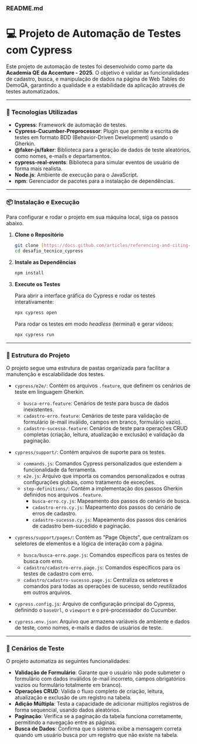 ### **README.md**

# 💻 Projeto de Automação de Testes com Cypress

Este projeto de automação de testes foi desenvolvido como parte da **Academia QE da Accenture - 2025**. O objetivo é validar as funcionalidades de cadastro, busca, e manipulação de dados na página de Web Tables do DemoQA, garantindo a qualidade e a estabilidade da aplicação através de testes automatizados.

-----

### 🚀 Tecnologias Utilizadas

  * **Cypress**: Framework de automação de testes.
  * **Cypress-Cucumber-Preprocessor**: Plugin que permite a escrita de testes em formato BDD (Behavior-Driven Development) usando o Gherkin.
  * **@faker-js/faker**: Biblioteca para a geração de dados de teste aleatórios, como nomes, e-mails e departamentos.
  * **cypress-real-events**: Biblioteca para simular eventos de usuário de forma mais realista.
  * **Node.js**: Ambiente de execução para o JavaScript.
  * **npm**: Gerenciador de pacotes para a instalação de dependências.

-----

### 📦 Instalação e Execução

Para configurar e rodar o projeto em sua máquina local, siga os passos abaixo.

1.  **Clone o Repositório**

    ```bash
    git clone [https://docs.github.com/articles/referencing-and-citing-content](https://github.com/Ceciany/desafio_tecnico_cypress.git)
    cd desafio_tecnico_cypress
    ```

2.  **Instale as Dependências**

    ```bash
    npm install
    ```

3.  **Execute os Testes**

    Para abrir a interface gráfica do Cypress e rodar os testes interativamente:

    ```bash
    npx cypress open
    ```

    Para rodar os testes em modo *headless* (terminal) e gerar vídeos:

    ```bash
    npx cypress run
    ```

-----

### 📂 Estrutura do Projeto

O projeto segue uma estrutura de pastas organizada para facilitar a manutenção e escalabilidade dos testes.

  * `cypress/e2e/`: Contém os arquivos `.feature`, que definem os cenários de teste em linguagem Gherkin.

      * `busca-erro.feature`: Cenários de teste para busca de dados inexistentes.
      * `cadastro-erro.feature`: Cenários de teste para validação de formulário (e-mail inválido, campos em branco, formulário vazio).
      * `cadastro-sucesso.feature`: Cenários de teste para operações CRUD completas (criação, leitura, atualização e exclusão) e validação da paginação.

  * `cypress/support/`: Contém arquivos de suporte para os testes.

      * `commands.js`: Comandos Cypress personalizados que estendem a funcionalidade da ferramenta.
      * `e2e.js`: Arquivo que importa os comandos personalizados e outras configurações globais, como tratamento de exceções.
      * `step-definitions/`: Contém a implementação dos passos Gherkin definidos nos arquivos `.feature`.
          * `busca-erro.cy.js`: Mapeamento dos passos do cenário de busca.
          * `cadastro-erro.cy.js`: Mapeamento dos passos do cenário de erros de cadastro.
          * `cadastro-sucesso.cy.js`: Mapeamento dos passos dos cenários de cadastro bem-sucedido e paginação.

  * `cypress/support/pages/`: Contém as "Page Objects", que centralizam os seletores de elementos e a lógica de interação com a página.

      * `busca/busca-erro.page.js`: Comandos específicos para os testes de busca com erro.
      * `cadastro/cadastro-erro.page.js`: Comandos específicos para os testes de cadastro com erro.
      * `cadastro/cadastro-sucesso.page.js`: Centraliza os seletores e comandos para todas as operações de sucesso, sendo reutilizados em outros arquivos.

  * `cypress.config.js`: Arquivo de configuração principal do Cypress, definindo o `baseUrl`, o `viewport` e o pré-processador do Cucumber.

  * `cypress.env.json`: Arquivo que armazena variáveis de ambiente e dados de teste, como nomes, e-mails e dados de usuários de teste.

-----

### 📝 Cenários de Teste

O projeto automatiza as seguintes funcionalidades:

  * **Validação de Formulário**: Garante que o usuário não pode submeter o formulário com dados inválidos (e-mail incorreto, campos obrigatórios vazios ou formulário totalmente em branco).
  * **Operações CRUD**: Valida o fluxo completo de criação, leitura, atualização e exclusão de um registro na tabela.
  * **Adição Múltipla**: Testa a capacidade de adicionar múltiplos registros de forma sequencial, usando dados aleatórios.
  * **Paginação**: Verifica se a paginação da tabela funciona corretamente, permitindo a navegação entre as páginas.
  * **Busca de Dados**: Confirma que o sistema exibe a mensagem correta quando um usuário busca por um registro que não existe na tabela.

